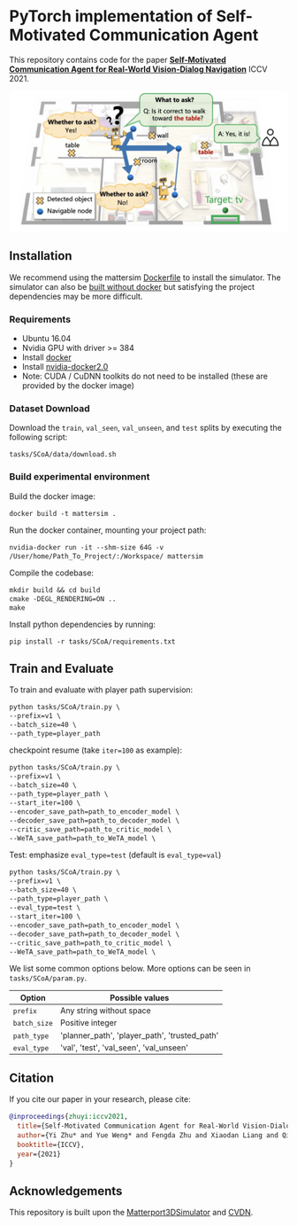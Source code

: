 # PyTorch implementation of Self-Motivated Communication Agent
This repository contains code for the paper [**Self-Motivated Communication Agent for Real-World Vision-Dialog Navigation**]() ICCV 2021.

![Overview](teaser/overview.jpg)


## Installation
We recommend using the mattersim [Dockerfile](Dockerfile) to install the simulator. The simulator can also be [built without docker](https://github.com/peteanderson80/Matterport3DSimulator#building-without-docker) but satisfying the project dependencies may be more difficult.

### Requirements
- Ubuntu 16.04
- Nvidia GPU with driver >= 384
- Install [docker](https://docs.docker.com/engine/installation/)
- Install [nvidia-docker2.0](https://github.com/nvidia/nvidia-docker/wiki/Installation-(version-2.0))
- Note: CUDA / CuDNN toolkits do not need to be installed (these are provided by the docker image)


### Dataset Download

Download the `train`, `val_seen`, `val_unseen`, and `test` splits by executing the following script:
```
tasks/SCoA/data/download.sh
```

### Build experimental environment
Build the docker image:
```
docker build -t mattersim .
```

Run the docker container, mounting your project path:
```
nvidia-docker run -it --shm-size 64G -v /User/home/Path_To_Project/:/Workspace/ mattersim
```

Compile the codebase:
```
mkdir build && cd build
cmake -DEGL_RENDERING=ON ..
make
```

Install python dependencies by running:
```
pip install -r tasks/SCoA/requirements.txt
```

## Train and Evaluate
To train and evaluate with player path supervision:
```
python tasks/SCoA/train.py \
--prefix=v1 \
--batch_size=40 \
--path_type=player_path 
```

checkpoint resume (take `iter=100` as example):
```
python tasks/SCoA/train.py \
--prefix=v1 \
--batch_size=40 \
--path_type=player_path \
--start_iter=100 \
--encoder_save_path=path_to_encoder_model \
--decoder_save_path=path_to_decoder_model \
--critic_save_path=path_to_critic_model \
--WeTA_save_path=path_to_WeTA_model \
```

Test: emphasize `eval_type=test` (default is `eval_type=val`)
```
python tasks/SCoA/train.py \
--prefix=v1 \
--batch_size=40 \
--path_type=player_path \
--eval_type=test \
--start_iter=100 \
--encoder_save_path=path_to_encoder_model \
--decoder_save_path=path_to_decoder_model \
--critic_save_path=path_to_critic_model \
--WeTA_save_path=path_to_WeTA_model \
```

We list some common options below. More options can be seen in `tasks/SCoA/param.py`.

| Option  | Possible values  |
|---|---|
| `prefix` | Any string without space |
| `batch_size` | Positive integer |
| `path_type`  | 'planner_path', 'player_path', 'trusted_path'   |
| `eval_type`  | 'val', 'test', 'val_seen', 'val_unseen' |


## Citation
If you cite our paper in your research, please cite:
```bibtex
@inproceedings{zhuyi:iccv2021,
  title={Self-Motivated Communication Agent for Real-World Vision-Dialog Navigation},
  author={Yi Zhu* and Yue Weng* and Fengda Zhu and Xiaodan Liang and Qixiang Ye and Yutong Lu and Jianbin jiao},
  booktitle={ICCV},
  year={2021}
}
```


## Acknowledgements

This repository is built upon the [Matterport3DSimulator](https://github.com/peteanderson80/Matterport3DSimulator) and [CVDN](https://github.com/mmurray/cvdn).
